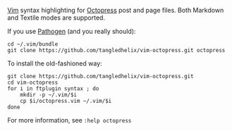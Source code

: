 
[Vim][] syntax highlighting for [Octopress][] post and page files. Both
Markdown and Textile modes are supported.

[vim]: http://www.vim.org/
[octopress]: http://octopress.org/

If you use [Pathogen][] (and you really should):

[pathogen]: https://github.com/tpope/vim-pathogen

	cd ~/.vim/bundle
	git clone https://github.com/tangledhelix/vim-octopress.git octopress

To install the old-fashioned way:

	git clone https://github.com/tangledhelix/vim-octopress.git
	cd vim-octopress
	for i in ftplugin syntax ; do
		mkdir -p ~/.vim/$i
		cp $i/octopress.vim ~/.vim/$i
	done

For more information, see `:help octopress`

